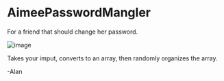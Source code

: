 # AimeePasswordMangler
For a friend that should change her password. 


![image](https://user-images.githubusercontent.com/48245017/108414215-f79d2b00-71f9-11eb-9291-f9c821a10d55.png)


Takes your imput, converts to an array, then randomly organizes the array. 

-Alan
